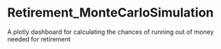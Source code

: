 # Retirement_MonteCarloSimulation
A plotly dashboard for calculating the chances of running out of money needed for retirement
